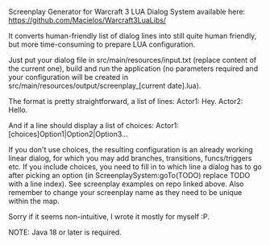 Screenplay Generator for Warcraft 3 LUA Dialog System available here:
https://github.com/Macielos/Warcraft3LuaLibs/

It converts human-friendly list of dialog lines into still quite human friendly, but more time-consuming to prepare 
LUA configuration. 

Just put your dialog file in src/main/resources/input.txt (replace content of the current one), build and run the application 
(no parameters required and your configuration will be created in src/main/resources/output/screenplay_[current date].lua).

The format is pretty straightforward, a list of lines:
Actor1: Hey.
Actor2: Hello.

And if a line should display a list of choices:
Actor1: [choices]Option1|Option2|Option3...

If you don't use choices, the resulting configuration is an already working linear dialog, for which you may add 
branches, transitions, funcs/triggers etc. If you include choices, you need to fill in to which line a dialog has to go
after picking an option (in ScreenplaySystem:goTo(TODO) replace TODO with a line index). See screenplay examples on repo 
linked above. Also remember to change your screenplay name as they need to be unique within the map.

Sorry if it seems non-intuitive, I wrote it mostly for myself :P. 

NOTE: Java 18 or later is required. 
